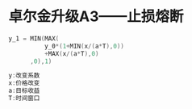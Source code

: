 # 卓尔金升级A3——止损熔断

```c
y_1 = MIN(MAX(
          y_0*(1+MIN(x/(a*T),0))
          +MAX(x/(a*T),0)
      ,0),1)

y:改变系数
x:价格改变
a:目标收益
T:时间窗口
```



